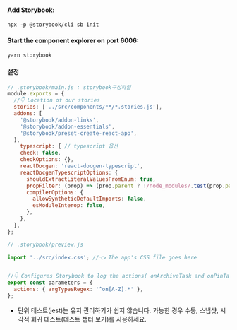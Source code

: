 #### Add Storybook:
```npx -p @storybook/cli sb init```

#### Start the component explorer on port 6006:
```yarn storybook```


#### 설정
```js
// .storybook/main.js : storybook구성파일
module.exports = {
  //👇 Location of our stories
  stories: ['../src/components/**/*.stories.js'],
  addons: [
    '@storybook/addon-links',
    '@storybook/addon-essentials',
    '@storybook/preset-create-react-app',
  ],
    typescript: { // typescript 옵션
    check: false,
    checkOptions: {},
    reactDocgen: 'react-docgen-typescript',
    reactDocgenTypescriptOptions: {
      shouldExtractLiteralValuesFromEnum: true,
      propFilter: (prop) => (prop.parent ? !/node_modules/.test(prop.parent.fileName) : true),
      compilerOptions: {
        allowSyntheticDefaultImports: false,
        esModuleInterop: false,
      },
    },
  },
};
```

```js
// .storybook/preview.js

import '../src/index.css'; //👈 The app's CSS file goes here


//👇 Configures Storybook to log the actions( onArchiveTask and onPinTask ) in the UI.
export const parameters = {
  actions: { argTypesRegex: '^on[A-Z].*' },
};
```

- 단위 테스트(jest)는 유지 관리하기가 쉽지 않습니다. 가능한 경우 수동, 스냅샷, 시각적 회귀 테스트(테스트 챕터 보기)를 사용하세요.